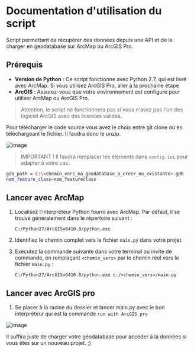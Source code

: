# Documentation d'utilisation du script

Script permettant de récupérer des données depuis une API et de le charger en geodatabase sur ArcMap ou ArcGIS Pro.

## Prérequis
- **Version de Python** : Ce script fonctionne avec Python 2.7, qui est livré avec ArcMap. Si vous utilisez ArcGIS Pro, aller à la prochaine étape
- **ArcGIS** : Assurez-vous que votre environnement est configuré pour utiliser ArcMap ou ArcGIS Pro.

> Attention, le script ne fonctionnera pas si vous n'avez pas l'un des logiciel ArcGIS avec des licences valides.

Pour télécharger le code source vous avez le choix entre git clone ou en téléchargeant le fichier. Il faudra donc le unzip. 

![image](https://github.com/user-attachments/assets/09df2a58-7a00-4110-b7ca-de9224f563f9)

> IMPORTANT ! Il faudra remplacer les éléments dans `config.ini` pour adapter à votre cas. 
```bash
gdb_path = C:\<chemin_vers_ma_geodatabase_a_creer_ou_existante>.gdb
nom_feature_class=nom_featureclass
```

## Lancer avec ArcMap
1. Localisez l'interpréteur Python fourni avec ArcMap. Par défaut, il se trouve généralement dans le répertoire suivant :
    ```
    C:/Python27/ArcGISx6410.8/python.exe
    ```
2. Identifiez le chemin complet vers le fichier `main.py` dans votre projet.

3. Exécutez la commande suivante dans votre terminal ou invite de commande, en remplaçant `<chemin_vers>` par le chemin réel vers le fichier `main.py` :
    ```
    C:/Python27/ArcGISx6410.8/python.exe c:/<chemin_vers>/main.py
    ```

## Lancer avec ArcGIS pro

1. Se placer à la racine du dossier et lancer main.py avec le bon interpréteur qui est la commande `run with ArcGIS pro`

![image](https://github.com/user-attachments/assets/ffa715bd-7e2e-4592-aeae-4ae720c3b114)

Il suffira juste de charger votre géodatabase pour accéder à la données si vous êtes sur un nouveau projet. ;) 

